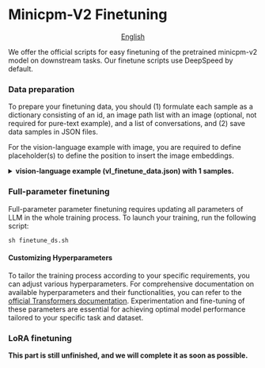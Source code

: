 # Minicpm-V2 Finetuning

<div align="center">

[English](README.md) 

</div>

We offer the official scripts for easy finetuning of the pretrained minicpm-v2 model on downstream tasks. Our finetune scripts use DeepSpeed by default.

### Data preparation

To prepare your finetuning data, you should (1) formulate each sample as a dictionary consisting of an id, an image path list with an image (optional, not required for pure-text example), and a list of conversations, and (2) save data samples in JSON files.

For the vision-language example with image, you are required to define placeholder(s) <ImageHere> to define the position to insert the image embeddings.

<details>
  <summary>
    <b>vision-language example (vl_finetune_data.json) with 1 samples.</b>
  </summary>

```
  [
    {
      "id": "0",
      "image": 'path/to/image_0.jpg',
      "conversations": [
            {
              'role': 'user', 
              'content': '<image>\nHow many desserts are on the white plate?'
            }, 
            {
                'role': 'assistant', 
                'content': 'There are three desserts on the white plate.'
            },   
            {
                'role': 'user', 
                'content': 'What type of desserts are they?'
            },
            {
                'role': 'assistant', 
                'content': 'The desserts are cakes with bananas and pecans on top. They share similarities with donuts, but the presence of bananas and pecans differentiates them.'
            }, 
            {
                'role': 'user', 
                'content': 'What is the setting of the image?'}, 
            {
                'role': 'assistant', 
                'content': 'The image is set on a table top with a plate containing the three desserts.'
            },
        ]
    },
  ]
```

</details>

### Full-parameter finetuning

Full-parameter parameter finetuning requires updating all parameters of LLM in the whole training process. To launch your training, run the following script:

```
sh finetune_ds.sh
```
#### Customizing Hyperparameters
To tailor the training process according to your specific requirements, you can adjust various hyperparameters. For comprehensive documentation on available hyperparameters and their functionalities, you can refer to the [official Transformers documentation](https://huggingface.co/docs/transformers/main_classes/trainer#transformers.TrainingArguments). Experimentation and fine-tuning of these parameters are essential for achieving optimal model performance tailored to your specific task and dataset.
### LoRA finetuning

**This part is still unfinished, and we will complete it as soon as possible.**
